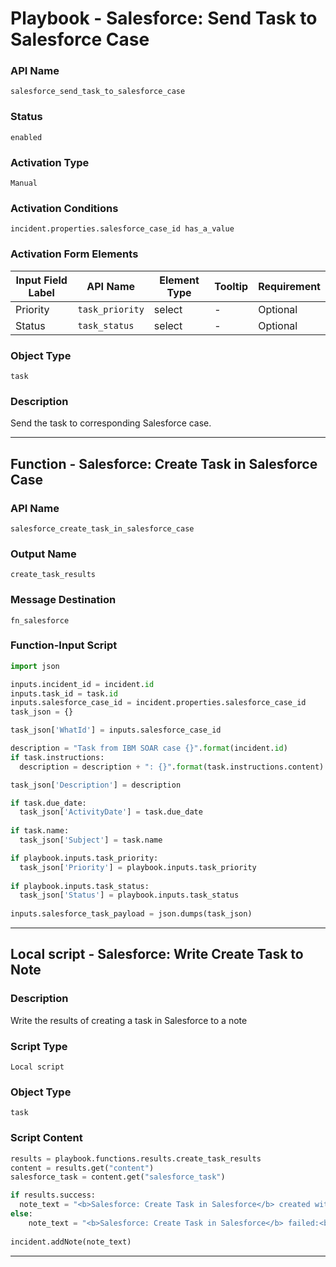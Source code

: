 <!--
    DO NOT MANUALLY EDIT THIS FILE
    THIS FILE IS AUTOMATICALLY GENERATED WITH resilient-sdk codegen
    Generated with resilient-sdk v51.0.0.1.486
-->

# Playbook - Salesforce: Send Task to Salesforce Case

### API Name
`salesforce_send_task_to_salesforce_case`

### Status
`enabled`

### Activation Type
`Manual`

### Activation Conditions
`incident.properties.salesforce_case_id has_a_value`

### Activation Form Elements
| Input Field Label | API Name | Element Type | Tooltip | Requirement |
| ----------------- | -------- | ------------ | ------- | ----------- |
| Priority | `task_priority` | select | - | Optional |
| Status | `task_status` | select | - | Optional |

### Object Type
`task`

### Description
Send the task to corresponding Salesforce case.


---
## Function - Salesforce: Create Task in Salesforce Case

### API Name
`salesforce_create_task_in_salesforce_case`

### Output Name
`create_task_results`

### Message Destination
`fn_salesforce`

### Function-Input Script
```python
import json

inputs.incident_id = incident.id
inputs.task_id = task.id
inputs.salesforce_case_id = incident.properties.salesforce_case_id
task_json = {}

task_json['WhatId'] = inputs.salesforce_case_id

description = "Task from IBM SOAR case {}".format(incident.id)
if task.instructions:
  description = description + ": {}".format(task.instructions.content)

task_json['Description'] = description

if task.due_date:
  task_json['ActivityDate'] = task.due_date
  
if task.name:
  task_json['Subject'] = task.name

if playbook.inputs.task_priority:
  task_json['Priority'] = playbook.inputs.task_priority
  
if playbook.inputs.task_status:
  task_json['Status'] = playbook.inputs.task_status
  
inputs.salesforce_task_payload = json.dumps(task_json)
```

---

## Local script - Salesforce: Write Create Task to Note

### Description
Write the results of creating a task in Salesforce to a note

### Script Type
`Local script`

### Object Type
`task`

### Script Content
```python
results = playbook.functions.results.create_task_results
content = results.get("content")
salesforce_task = content.get("salesforce_task")

if results.success:
  note_text = "<b>Salesforce: Create Task in Salesforce</b> created with TaskId: {}".format(salesforce_task.get("id", None))
else:
    note_text = "<b>Salesforce: Create Task in Salesforce</b> failed:<br>{}".format(salesforce_task.get("error", None))
  
incident.addNote(note_text)
```

---

